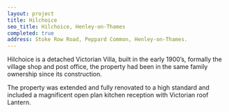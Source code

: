 ```yaml
---
layout: project
title: Hilchoice
seo_title: Hilchoice, Henley-on-Thames
completed: true
address: Stoke Row Road, Peppard Common, Henley-on-Thames.
---
```


<p>Hilchoice is a detached Victorian Villa, built in the early 1900’s, formally the village shop and post office, the property had been in the same family ownership since its construction.</p>
<p>The property was extended and fully renovated to a high standard and included a magnificent open plan kitchen reception with Victorian roof Lantern.</p>

